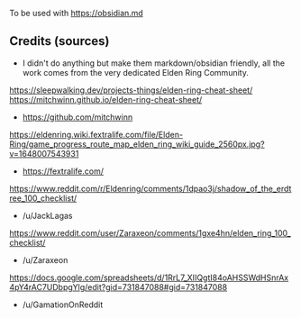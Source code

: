To be used with https://obsidian.md

## Credits (sources)
- I didn't do anything but make them markdown/obsidian friendly, all the work comes from the very dedicated Elden Ring Community.

https://sleepwalking.dev/projects-things/elden-ring-cheat-sheet/
https://mitchwinn.github.io/elden-ring-cheat-sheet/
  - https://github.com/mitchwinn

https://eldenring.wiki.fextralife.com/file/Elden-Ring/game_progress_route_map_elden_ring_wiki_guide_2560px.jpg?v=1648007543931
  - https://fextralife.com/

https://www.reddit.com/r/Eldenring/comments/1dpao3j/shadow_of_the_erdtree_100_checklist/
  - /u/JackLagas

https://www.reddit.com/user/Zaraxeon/comments/1gxe4hn/elden_ring_100_checklist/
  - /u/Zaraxeon

https://docs.google.com/spreadsheets/d/1RrL7_XIIQgtI84oAHSSWdHSnrAx4pY4rAC7UDbpgYlg/edit?gid=731847088#gid=731847088
  - /u/GamationOnReddit
